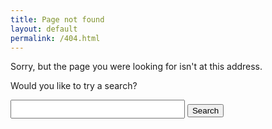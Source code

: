 ```yaml
---
title: Page not found
layout: default
permalink: /404.html
---
```


Sorry, but the page you were looking for isn't at this address.

Would you like to try a search?

<form data-404>
  <input type="text" style="font-size: 1.5em"> <input type="submit" value="Search">
</form>

<script type="text/javascript">
  var form = document.querySelector('[data-404]');

  function searchDDG(ev) {
    ev.preventDefault();
    var term = form.querySelector('input').value;
    document.location.href = 'https://duckduckgo.com/?q=site%3Apostplayhouse.com+' + encodeURIComponent(term);
  }

  form.addEventListener('submit', searchDDG);
</script>
